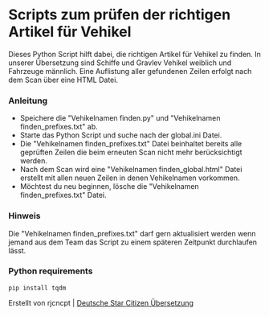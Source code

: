 # Scripts zum prüfen der richtigen Artikel für Vehikel
Dieses Python Script hilft dabei, die richtigen Artikel für Vehikel zu finden. In unserer Übersetzung sind Schiffe und Gravlev Vehikel weiblich und Fahrzeuge männlich. Eine Auflistung aller gefundenen Zeilen erfolgt nach dem Scan über eine HTML Datei.

### Anleitung
- Speichere die "Vehikelnamen finden.py" und "Vehikelnamen finden_prefixes.txt" ab.
- Starte das Python Script und suche nach der global.ini Datei.
- Die "Vehikelnamen finden_prefixes.txt" Datei beinhaltet bereits alle geprüften Zeilen die beim erneuten Scan nicht mehr berücksichtigt werden.
- Nach dem Scan wird eine "Vehikelnamen finden_global.html" Datei erstellt mit allen neuen Zeilen in denen Vehikelnamen vorkommen.
- Möchtest du neu beginnen, lösche die "Vehikelnamen finden_prefixes.txt" Datei.

### Hinweis
Die "Vehikelnamen finden_prefixes.txt" darf gern aktualisiert werden wenn jemand aus dem Team das Script zu einem späteren Zeitpunkt durchlaufen lässt.

### Python requirements
```pip install tqdm```

Erstellt von rjcncpt | [Deutsche Star Citizen Übersetzung](https://github.com/rjcncpt/StarCitizen-Deutsch-INI)
